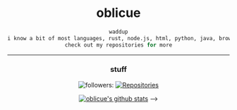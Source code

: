 

<h1 align="center">oblicue</h1>


<div align="center">


</h1>

```python
waddup
i know a bit of most languages, rust, node.js, html, python, java, browser js, php, lua etc.
check out my repositories for more
```


***

### stuff

![followers:](https://img.shields.io/github/followers/owersite?style=for-the-badge&color=red&logo=elixir&logoColor=red)
<a href="https://github.com/oblicue?tab=repositories">
      <img src="https://badges.pufler.dev/repos/oblicue?style=for-the-badge&logo=elixir&logoColor=red&color=red&cacheSeconds=3600" alt="Repositories"/>
 </a>

[![oblicue's github stats](https://github-readme-stats.vercel.app/api?username=oblicue?theme=dark)](https://github.com/anuraghazra/github-readme-stats)
-->
